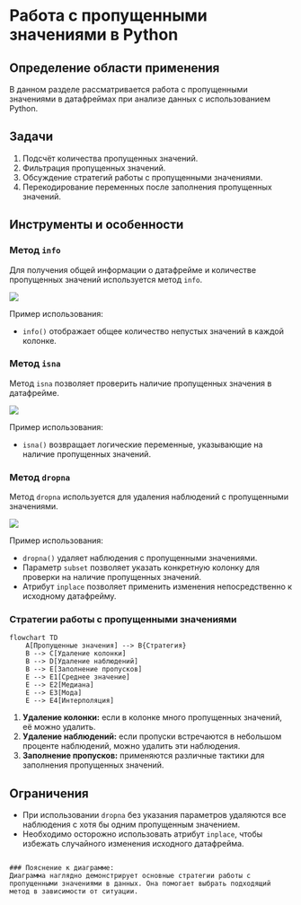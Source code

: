 # Работа с пропущенными значениями в Python

## Определение области применения

В данном разделе рассматривается работа с пропущенными значениями в датафреймах при анализе данных с использованием Python.

## Задачи

1. Подсчёт количества пропущенных значений.
2. Фильтрация пропущенных значений.
3. Обсуждение стратегий работы с пропущенными значениями.
4. Перекодирование переменных после заполнения пропущенных значений.

## Инструменты и особенности

### Метод `info`

Для получения общей информации о датафрейме и количестве пропущенных значений используется метод `info`.

![](images/LEC_6_part_4_P/000060s_top_8.jpg)

Пример использования:
- `info()` отображает общее количество непустых значений в каждой колонке.

### Метод `isna`

Метод `isna` позволяет проверить наличие пропущенных значения в датафрейме.

![](images/LEC_6_part_4_P/000120s_top_4.jpg)

Пример использования:
- `isna()` возвращает логические переменные, указывающие на наличие пропущенных значений.

### Метод `dropna`

Метод `dropna` используется для удаления наблюдений с пропущенными значениями.

![](images/LEC_6_part_4_P/000329s_top_5.jpg)

Пример использования:
- `dropna()` удаляет наблюдения с пропущенными значениями.
- Параметр `subset` позволяет указать конкретную колонку для проверки на наличие пропущенных значений.
- Атрибут `inplace` позволяет применить изменения непосредственно к исходному датафрейму.

### Стратегии работы с пропущенными значениями

```mermaid
flowchart TD
    A[Пропущенные значения] --> B{Стратегия}
    B --> C[Удаление колонки]
    B --> D[Удаление наблюдений]
    B --> E[Заполнение пропусков]
    E --> E1[Среднее значение]
    E --> E2[Медиана]
    E --> E3[Мода]
    E --> E4[Интерполяция]
```

1. **Удаление колонки:** если в колонке много пропущенных значений, её можно удалить.
2. **Удаление наблюдений:** если пропуски встречаются в небольшом проценте наблюдений, можно удалить эти наблюдения.
3. **Заполнение пропусков:** применяются различные тактики для заполнения пропущенных значений.

## Ограничения

- При использовании `dropna` без указания параметров удаляются все наблюдения с хотя бы одним пропущенным значением.
- Необходимо осторожно использовать атрибут `inplace`, чтобы избежать случайного изменения исходного датафрейма.
```

### Пояснение к диаграмме:
Диаграмма наглядно демонстрирует основные стратегии работы с пропущенными значениями в данных. Она помогает выбрать подходящий метод в зависимости от ситуации.